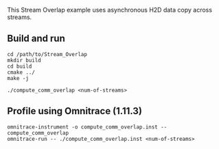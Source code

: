 This Stream Overlap example uses asynchronous H2D data copy across streams.

## Build and run
```
cd /path/to/Stream_Overlap
mkdir build
cd build
cmake ../
make -j

./compute_comm_overlap <num-of-streams>
```

## Profile using Omnitrace (1.11.3)
```
omnitrace-instrument -o compute_comm_overlap.inst -- compute_comm_overlap
omnitrace-run -- ./compute_comm_overlap.inst <num-of-streams>
```
